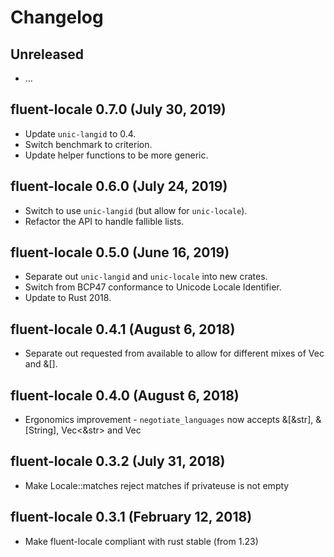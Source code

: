 # Changelog

## Unreleased

  - …

## fluent-locale 0.7.0 (July 30, 2019)

  - Update `unic-langid` to 0.4.
  - Switch benchmark to criterion.
  - Update helper functions to be more generic.

## fluent-locale 0.6.0 (July 24, 2019)

  - Switch to use `unic-langid` (but allow for `unic-locale`).
  - Refactor the API to handle fallible lists.

## fluent-locale 0.5.0 (June 16, 2019)

  - Separate out `unic-langid` and `unic-locale` into new crates.
  - Switch from BCP47 conformance to Unicode Locale Identifier.
  - Update to Rust 2018.

## fluent-locale 0.4.1 (August 6, 2018)

  - Separate out requested from available to allow for different mixes of Vec and &[].

## fluent-locale 0.4.0 (August 6, 2018)

  - Ergonomics improvement - `negotiate_languages` now accepts &[&str], &[String], Vec<&str> and Vec<string>

## fluent-locale 0.3.2 (July 31, 2018)

  - Make Locale::matches reject matches if privateuse is not empty

## fluent-locale 0.3.1 (February 12, 2018)

  - Make fluent-locale compliant with rust stable (from 1.23)

